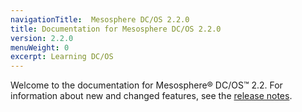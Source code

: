 ```yaml
---
navigationTitle:  Mesosphere DC/OS 2.2.0
title: Documentation for Mesosphere DC/OS 2.2.0
version: 2.2.0
menuWeight: 0
excerpt: Learning DC/OS
---
```


Welcome to the documentation for Mesosphere&reg; DC/OS&trade; 2.2. For information about new and changed features, see the [release notes](/mesosphere/dcos/2.2/release-notes/2.2/). 
